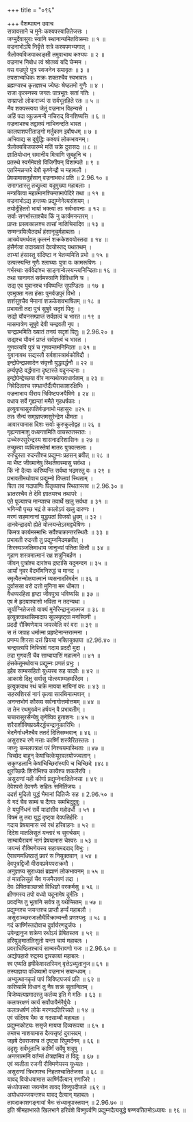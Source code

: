 +++
title = "०९६"

+++
वैशम्पायन उवाच  
सत्रावसाने च मुनेः कश्यपस्यातितेजसः ।  
जग्मुर्देवासुराः स्वानि स्थानान्यमितविक्रमाः ॥ १ ॥  
वज्रनाभोऽपि निर्वृत्ते सत्रे कश्यपमभ्यगात् ।  
त्रैलोक्यविजयाकाङ्क्षी तमुवाचाथ कश्यपः ॥ २ ॥  
वज्रनाभ निबोध त्वं श्रोतव्यं यदि चेन्मम ।  
वस वज्रपुरे पुत्र स्वजनेन समावृतः ॥ ३ ॥  
तपसाभ्यधिकः शक्रः शक्तश्चैव स्वभावतः ।  
ब्रह्मण्यश्च कृतज्ञश्च ज्येष्ठः श्रेष्ठतमो गुणैः ॥ ४ ।  
राजा कृत्स्नस्य जगतः पात्रभूतः सतां गतिः ।  
सम्प्राप्तो लोकराज्यं स सर्वभूतहिते रतः ॥ ५ ॥  
नैव शक्यस्त्वया जेतुं वज्रनाभ विहन्यसे ।  
अहिं पदा व्युत्क्रमन्वै नचिराद् विनशिष्यसि ॥ ६ ॥  
वज्रनाभश्च तद्वाक्यं नाभिनन्दति भारत ।  
कालपाशपरीताङ्गो मर्तुकाम इवौषधम् ॥ ७ ॥  
अभिवाद्य स दुर्बुद्धिः कश्यपं लोकभावनम्।  
त्रैलोक्यविजयारम्भे मतिं चक्रे दुरासदः ॥ ८ ॥  
ज्ञातियोधान् समानीय मित्राणि सुबहूनि च ।  
प्रतस्थे स्वर्गमेवाग्रे विजिगीषन् विशाम्पते ॥ ९ ॥  
एतस्मिन्नन्तरे देवौ कृष्णेन्द्रौ च महाबलौ ।  
प्रेषयामासतुर्हंसान् वज्रनाभवधं प्रति ॥ 2.96.१० ॥  
समागतास्तु तच्छ्रुत्वा यदुमुख्या महाबलाः ।  
मन्त्रयित्वा महात्मानश्चिन्तामापेदिरे तथा ॥ ११ ॥  
वज्रनाभोऽद्य हन्तव्यः प्रद्युम्नेनेत्यसंशयम् ।  
तयोर्दुहितरो भार्या भक्त्या ताः सर्वभावनाः ॥ १२ ॥  
सर्वाः सगर्भास्ताश्चैव किं नु कार्यमनन्तरम् ।  
प्राप्तः प्रसवकालश्च तासां नातिचिरादिव ॥ १३ ॥  
सम्मन्त्रयित्वैतदर्थं हंसानूचुर्महाबलाः ।  
आख्येयमर्थवत् कृत्स्नं शक्रकेशवयोस्तदा ॥ १४ ॥  
हंसैर्गत्वा तदाख्यातं देवयोस्तद् यथातथम् ।  
ताभ्यां हंसास्तु संदिष्टा न भेतव्यमिति प्रभो ॥ १५ ॥  
उत्पत्स्यन्ति गुणैः श्लाघ्याः पुत्रा वः कामरूपिणः ।  
गर्भस्थाः सर्ववेदांश्च साङ्गान्वेत्स्यन्त्यनिन्दिताः॥ १६ ॥  
तथा चानागतं सर्वमस्त्राणि विविधानि च ।  
सद्य एव युवानश्च भविष्यन्ति सुपण्डिताः ॥ १७ ॥  
 एवमुक्ता गता हंसाः पुनर्वज्रपुरं विभो ।  
शशंसुश्चैव भैमानां शक्रकेशवभाषितम् ॥ १८ ॥  
प्रभावती तदा पुत्रं सुषुवे सदृशं पितुः ।  
सद्यो यौवनसम्प्राप्तं सर्वज्ञत्वं च भारत ॥ १९ ॥  
मासमात्रेण सुषुवे देवी चन्द्रवती नृप ।  
चन्द्रप्रभमिति ख्यातं तनयं सदृशं पितुः ॥ 2.96.२० ॥  
सद्यश्च यौवनं प्राप्तं सर्वज्ञत्वं च भारत ।  
गुणवत्यपि पुत्रं च गुणवन्तमनिन्दिता ॥ २१ ॥  
युवानावथ सद्यस्तौ सर्वशास्त्रार्थकोविदौ ।  
इन्द्रोपेन्द्रप्रसादेन संवृत्तौ युद्धवर्द्धनौ ॥ २२ ॥  
हर्म्यपृष्ठे वर्द्धमाना दृष्टास्ते यदुनन्दनाः ।  
इन्द्रोपेन्द्रेच्छया वीर नान्यथेत्यवधार्यताम् ॥ २३ ॥  
निवेदिताश्च सम्भ्रान्तैर्दैत्यैराकाशरक्षिभिः ।  
वज्रनाभाय वीराय त्रिविष्टपजयैषिणे ॥ २४ ॥  
वधाय सर्वे गृह्यन्तां ममैते गृहधर्षकाः ।  
इत्युवाचासुरपतिर्वज्रनाभो महासुरः ॥२५ ॥  
ततः सैन्यं समा्ज्ञप्तमसुरेन्द्रेण धीमता ।  
आवारयामास दिशः सर्वाः कुरुकुलोद्वह ॥ २६ ॥  
गृह्यन्तामाशु वध्यन्तामिति वाचस्ततस्ततः ।  
उच्चेरुरसुरेन्द्रस्य शासनादरिशासिनः ॥ २७ ॥  
तच्छ्रुत्वा व्यथितास्तेषां मातरः पुत्रवत्सलाः ।  
रुरुदुस्ता रुदन्तीश्च प्रद्युम्नः प्रहसन् ब्रवीत् ॥ २८ ॥  
मा भैष्ट जीवमानेषु स्थितेष्वस्मासु सर्वथा ।  
किं नो दैत्याः करिष्यन्ति सर्वथा भद्रमस्तु वः ॥ २९ ॥  
प्रभावतीमथोवाच प्रद्युम्नो विप्लवां स्थिताम् ।  
पिता तव गदापाणिः पितृव्याश्च स्थितास्तव ॥ 2.96.३० ॥  
भ्रातरश्चैव ते देवि ज्ञातयश्च तथापरे ।  
एते पूज्याश्च मान्याश्च तवार्थे खलु सर्वथा ॥ ३१ ॥  
भगिन्यौ पृच्छ भद्रं ते कालोऽयं खलु दारुणः ।  
मरणं सहमानानां युद्ध्यतां विजयो ध्रुवम् ॥ ३२ ।  
दानवेन्द्रादयो ह्येते योत्स्यन्तेऽस्मद्वधैषिणः ।  
किमत्र कार्यमस्माभिः सर्वैश्चक्रान्तरस्थितैः ॥ ३३ ॥  
प्रभावती रुदन्ती तु प्रद्युम्नमिदमब्रवीत् ।  
शिरस्यञ्जलिमाधाय जानुभ्यां पतिता क्षितौ ॥ ३४ ॥  
गृहाण शस्त्रमात्मानं रक्ष शत्रुनिबर्हण ।  
जीवन् पुत्रांश्च दारांश्च द्रष्टासि यदुनन्दन ॥ ३५ ॥  
आर्यां नृवर वैदर्भीमनिरुद्धं च मानद ।  
स्मृत्वैतन्मोक्षयात्मानं व्यसनादरिमर्दन ॥ ३६ ॥  
दुर्वाससा वरो दत्तो मुनिना मम धीमता ।  
वैधव्यरहिता हृष्टा जीवपुत्रा भविष्यसि ॥ ३७ ॥  
एष मे हृदयाश्वासो भविता न तदन्यथा ।  
सूर्याग्नितेजसो वाक्यं मुनेरिन्द्रानुजात्मज ॥ ३८ ॥  
इत्युक्त्वाथासिमादाय सूपस्पृष्ट्वा मनस्विनी ।  
प्रददौ रौक्मिणेयाय जयस्वेति वरं वरा ॥ ३९ ॥  
स तं जग्राह धर्मात्मा प्रहृष्टेनान्तरात्मना ।  
प्रणम्य शिरसा दत्तं प्रियया भक्तियुक्तया ॥2.96.४० ॥  
चन्द्रवत्यपि निस्त्रिंशं गदाय प्रददौ मुदा ।  
तदा गुणवती चैव साम्बायासिं महात्मने ॥ ४१ ॥  
हंसकेतुमथोवाच प्रद्युम्नः प्रणतं प्रभुः ।  
इहैव साम्बसहितो युध्यस्व सह यादवैः ॥ ४२ ॥  
आकाशे दिक्षु सर्वासु योत्स्याम्यहमरिंदम ।  
इत्युक्त्वाथ रथं चक्रे मायया मायिनां वरः ॥ ४३ ॥  
सहस्रशिरसं नागं कृत्वा सारथिमात्मवान् ।  
अनन्तभोगं कौरव्य सर्वनागोत्तमोत्तमम् ॥ ४४ ॥  
स तेन रथमुख्येन हर्षयन् वै प्रभावतीम् ।  
चचारासुरसैन्येषु तृणेष्विव हुताशनः ॥ ४५ ॥  
शरैराशीविषप्रख्यैरर्द्धचन्द्रानुकारिभिः ।  
भेदनैर्गाधनैश्चैव ततर्द दितिसम्भवान् ॥ ४६ ॥  
असुराश्च रणे मत्ताः कार्ष्णिं शस्त्रैरितस्ततः ।  
जघ्नुः कमलपत्राक्षं परं निश्चयमास्थिताः ॥ ४७ ॥  
चिच्छेद बाहून् केषांचित्केयूरवलयोज्ज्वलान् ।  
सकुण्डलानि केषांचिच्छिरांस्यपि च चिच्छिदे ॥४८॥  
क्षुरच्छिन्नैः शिरोभिश्च कायैश्च शकलैरपि ।  
असुराणां मही कीर्णा प्रद्युम्नेनातितेजसा ॥ ४९ ॥  
देवेश्वरो देवगणैः सहितः समितिंजयः ।  
ददर्श मुदितो युद्धं भैमानां दितिजैः सह ॥ 2.96.५० ॥  
ये गदं चैव साम्बं च दैत्याः समभिदुद्रुवुः ।  
ते ययुर्निधनं सर्वे यादांसीव महोदधौ ॥ ५१ ॥  
विषमं तु तदा युद्धं दृष्ट्वा देवपतिर्हरिः ।  
गदाय प्रेषयामास स्वं रथं हरिवाहनः ॥ ५२ ॥  
दिदेश मातलिसुतं यन्तारं च सुवर्चसम् ।  
साम्बायैरावणं नागं प्रेषयामास चेश्वरः ॥ ५३ ॥  
जयन्तं रौक्मिणेयस्य सहायमददाद् विभुः ।  
ऐरावणमधिष्ठातुं प्रवरं स नियुक्तवान् ॥ ५४ ॥  
देवपुत्रद्विजौ वीरावप्रमेयपराक्रमौ ।  
अनुज्ञाप्य सुराध्यक्षं ब्रह्माणं लोकभावनम् ॥ ५५ ॥  
तं मातलिसुतं चैव गजमैरावणं तदा ।  
देवः प्रेषितवाञ्छक्रो विधिज्ञो वरकर्मसु ॥ ५६ ॥  
क्षीणमस्य तपो वध्यो यदूनामेष दुर्मतिः ।  
प्रवदन्ति तु भूतानि सर्वत्र तु यथेप्सितम् ॥ ५७ ॥  
प्रद्युम्नश्च जयन्तश्च प्राप्तौ हर्म्यं महाबलौ ।  
असुराञ्च्छरजालौघैर्विक्राम्यन्तौ प्रणश्यतुः ॥ ५८ ॥  
गदं कार्ष्णिस्तदोवाच दुर्वार्यरणदुर्जयः ।  
उपेन्द्रानुज शक्रेण रथोऽयं प्रेषितस्तव ॥ ५९ ॥  
हरियुङ्मातलिसुतो यन्ता चायं महाबलः ।  
प्रवराधिष्ठितश्चायं साम्बस्यैरावणो गजः ॥ 2.96.६० ॥  
अद्योपहारो रुद्रस्य द्वारकायां महाबलः ।  
श्व एष्यति हृषीकेशस्तस्मिन् वृत्तेऽच्युतानुज॥ ६१ ॥  
तस्याज्ञया वधिष्यामो वज्रनाभं सबान्धवम् ।  
अभ्युत्थानकृतं पापं त्रिविष्टपजयं प्रति ॥ ६२ ॥  
करिष्यामि विधानं तु नैष शक्रं सुतान्वितम् ।  
विजेष्यत्यप्रमादस्तु कर्तव्य इति मे मतिः ॥ ६३ ॥  
कलत्ररक्षणं कार्यं सर्वोपायैर्नरैर्बुधैः ।  
कलत्रधर्षणं लोके मरणादतिरिच्यते ॥ १४ ॥  
एवं संदिश्य भैमः स गदसाम्बौ महाबलः ।  
प्रद्युम्नकोट्यः ससृजे मायया दिव्यरूपया ॥ ६५ ॥  
तमश्च नाशयामास दैत्यसृष्टं दुरासदम् ।  
जहृषे देवराजश्च तं दृष्ट्वा रिपुमर्दनम् ॥ ६६ ॥  
ददृशुः सर्वभूतानि कार्ष्णिं सर्वेषु शत्रुषु ।  
अन्तरात्मनि वर्तन्तं क्षेत्रज्ञमिव तं विदुः ॥ ६७ ॥  
एवं व्यतीता रजनी रौक्मिणेयस्य युध्यतः ।  
असुराणां त्रिभागश्च निहतश्चातितेजसा ॥ ६८ ॥  
यावद् वियोधयामास कार्ष्णिर्दैत्यान् रणाजिरे ।  
संध्योपास्ता जयन्तेन तावद् विष्णुपदीजले ॥६९ ॥  
अयोधयज्जयन्तश्च यावद् दैत्यान् महाबलः ।  
तावदाकाशगङ्गायां भैमः संध्यामुपास्तवान् ॥ 2.96.७० ॥  
इति श्रीमहाभारते खिलभागे हरिवंशे विष्णुपर्वणि प्रद्युम्नदैत्ययुद्धे षण्णवतितमोऽध्यायः ॥ ९६ ॥